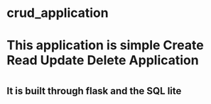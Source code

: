 # crud_application
<h1> This application is simple Create Read Update Delete Application <h1>
<h2> It is built through flask and the SQL lite <h2>
